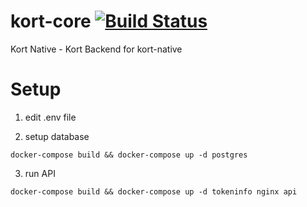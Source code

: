 # kort-core [![Build Status](https://travis-ci.org/kort/kort-core.svg?branch=master)](https://travis-ci.org/kort/kort-core)
Kort Native - Kort Backend for kort-native


# Setup

1. edit .env file

2. setup database

```shell
docker-compose build && docker-compose up -d postgres
```

3. run API

```shell
docker-compose build && docker-compose up -d tokeninfo nginx api
```
